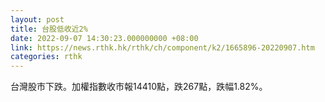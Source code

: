 ```yaml
---
layout: post
title: 台股低收近2%
date: 2022-09-07 14:30:23.000000000 +08:00
link: https://news.rthk.hk/rthk/ch/component/k2/1665896-20220907.htm
categories: rthk
---
```


台灣股市下跌。加權指數收市報14410點，跌267點，跌幅1.82%。
